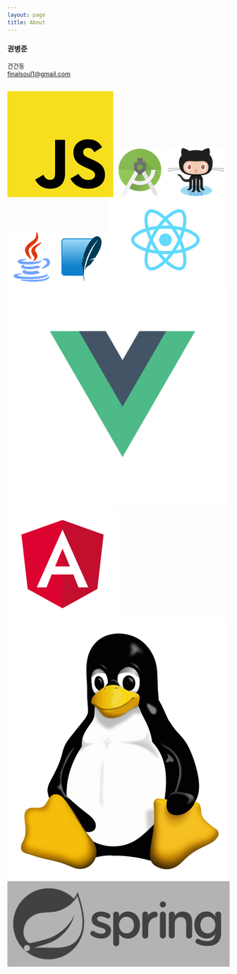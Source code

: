 ```yaml
---
layout: page
title: About
---
```


<div class="about">

  <!-- <img class="img -round" src="/public/img/profile7.png"> -->
  <h3>권병준</h3>

  건건동<br>
  finalsoul1@gmail.com

  <br>

  <img class="about-icon" src="/public/img/javascript.png">
  <img class="about-icon" src="/public/img/AS.png">
  <img class="about-icon" src="/public/img/Git.png">
  <img class="about-icon" src="/public/img/Java.png">
  <!-- <img class="about-icon" src="/public/img/MariaDB.png"> -->
  <img class="about-icon" src="/public/img/SQL.png">
  <img class="about-icon" src="/public/img/react.png">
  <img class="about-icon" src="/public/img/Vue.png">
  <img class="about-icon" src="/public/img/angular.png">
  <img class="about-icon" src="/public/img/linux.png">

  <!-- <img class="about-iconSF" src="/public/img/centos-logo.png"> -->
  <img class="about-iconSF" src="/public/img/bw-spring.png">

</div>
